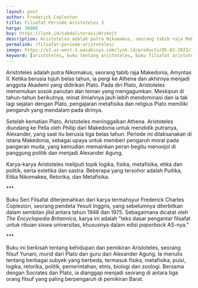 ```yaml
---
layout: post
author: Frederick Copleston
title: Filsafat Periode Aristoteles 3
harga: 30000
buy: https://lynk.id/sabdaliterasi/Wrz4ejY
description: Aristoteles adalah putra Nikomakus, seorang tabib raja Makedonia, Amyntas II. Ketika berusia tujuh belas tahun, ia pergi ke Athena dan akhirnya menjad
permalink: /filsafat-periode-aristoteles/
image: https://s3.us-west-1.wasabisys.com/lynk.id/products/05-03-2023/1677950160761_8050167
keyword: [aristoteles, buku tentang aristoteles, buku filsafat aristoteles, siapa itu aristoteles, biografi aristoteles, pemikiran aristoteles]
---
```

<p>Aristoteles adalah putra Nikomakus, seorang tabib raja Makedonia, Amyntas II. Ketika berusia tujuh belas tahun, ia pergi ke Athena dan akhirnya menjadi anggota Akademi yang didirikan Plato. Pada diri Plato, Aristoteles menemukan sosok panutan dan teman yang mengagumkan. Meskipun di tahun-tahun berikutnya, minat ilmiahnya jauh lebih mendominasi dan ia tak lagi sejalan dengan Plato, pengajaran metafisika dan religius Plato memiliki pengaruh yang mendalam pada dirinya.</p><p>Setelah kematian Plato, Aristoteles meninggalkan Athena. Aristoteles diundang ke Pella oleh Philip dari Makedonia untuk mendidik putranya, Alexander, yang saat itu berusia tiga belas tahun. Periode ini dilaksanakan di istana Makedonia, sebagai upaya untuk memberi pengaruh moral pada pangeran muda, yang kemudian memainkan peran begitu menonjol di panggung politik dan menjadi Alexander Agung.</p><p>Karya-karya Aristoteles meliputi topik logika, fisika, metafisika, etika dan politik, serta estetika dan sastra. Beberapa yang tersohor adalah Puitika, Etika Nikomakea, Retorika, dan Metafisika.</p><p>***</p><p>Buku Seri Filsafat diterjemahkan dari karya termahsyur Frederick Charles Copleston, seorang pendeta Yesuit Inggris, yang sebelumnya diterbitkan dalam sembilan jilid antara tahun 1946 dan 1975. Sebagaimana dicatat oleh <i>The Encyclopedia Britannica</i>, karya ini adalah "teks dasar pengantar filsafat untuk ribuan siswa universitas, khususnya dalam edisi <i>paperback</i> AS-nya."</p><p>***</p><p>Buku ini berkisah tentang kehidupan dan pemikiran Aristoteles, seorang filsuf Yunani, murid dari Plato dan guru dari Alexander Agung. Ia menulis tentang berbagai subyek yang berbeda, termasuk fisika, metafisika, puisi, logika, retorika, politik, pemerintahan, etnis, biologi dan zoologi. Bersama dengan Socrates dan Plato, ia dianggap menjadi seorang di antara tiga orang filsuf yang paling berpengaruh di pemikiran Barat.</p>
